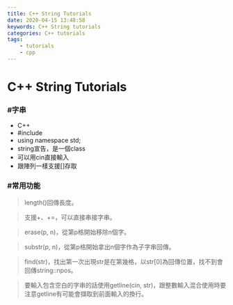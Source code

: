 ```yaml
---
title: C++ String Tutorials
date: 2020-04-15 13:48:58
keywords: C++ String tutorials
categories: C++ tutorials
tags:
    - tutorials
    - cpp
---
```

# C++ String Tutorials
### #字串
+ C++
+ #include <string>
+ using namespace std;
+ string宣告，是一個class
+ 可以用cin直接輸入
+ 跟陣列一樣支援[]存取
<!-- more -->
### #常用功能

> length()回傳長度。

> 支援+、+=，可以直接串接字串。

> erase(p, n)，從第p格開始移除n個字。

> substr(p, n)，從第p格開始拿出n個字作為子字串回傳。

> find(str)，找出第一次出現str是在第幾格，以str[0]為回傳位置，找不到會回傳string::npos。

> 要輸入包含空白的字串的話使用getline(cin, str)，跟整數輸入混合使用時要注意getline有可能會擷取到前面輸入的換行。

<script src="https://gist.github.com/Daviswww/75d830723ac386c2ab333899af69b9d2.js"></script>